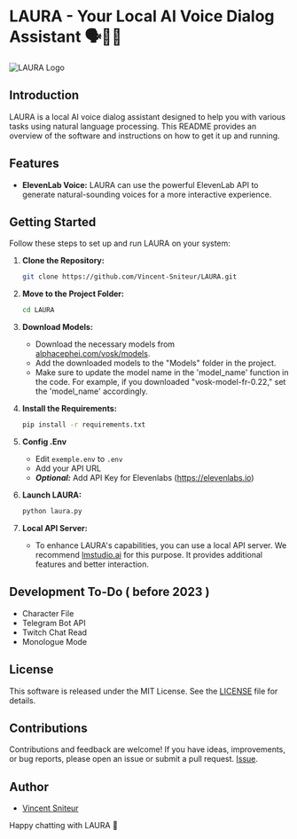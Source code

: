 # LAURA - Your Local AI Voice Dialog Assistant 🗣️🤖📢

![LAURA Logo](https://i.imgur.com/WYEdMmE.jpeg)

## Introduction

LAURA is a local AI voice dialog assistant designed to help you with various tasks using natural language processing. 
This README provides an overview of the software and instructions on how to get it up and running.

## Features

- **ElevenLab Voice:** LAURA can use the powerful ElevenLab API to generate natural-sounding voices for a more interactive experience.

## Getting Started

Follow these steps to set up and run LAURA on your system:

1. **Clone the Repository:**

   ```bash
   git clone https://github.com/Vincent-Sniteur/LAURA.git
    ```
2. **Move to the Project Folder:**

   ```bash
   cd LAURA
   ```
3. **Download Models:**

   - Download the necessary models from [alphacephei.com/vosk/models](https://alphacephei.com/vosk/models).
   - Add the downloaded models to the "Models" folder in the project.
   - Make sure to update the model name in the 'model_name' function in the code. For example, if you downloaded "vosk-model-fr-0.22," set the 'model_name' accordingly.

4. **Install the Requirements:**

   ```bash
   pip install -r requirements.txt
   ```

5. **Config .Env**
   - Edit `exemple.env` to `.env`
   - Add your API URL
   - ***Optional:*** Add API Key for Elevenlabs (https://elevenlabs.io)

6. **Launch LAURA:**
   ```bash
   python laura.py
   ```

7. **Local API Server:**

   - To enhance LAURA's capabilities, you can use a local API server. We recommend [lmstudio.ai](https://lmstudio.ai/) for this purpose. It provides additional features and better interaction.

## Development To-Do ( before 2023 )
- Character File
- Telegram Bot API
- Twitch Chat Read
- Monologue Mode

## License

This software is released under the MIT License. See the [LICENSE](LICENSE) file for details.

## Contributions

Contributions and feedback are welcome! If you have ideas, improvements, or bug reports, please open an issue or submit a pull request.
[Issue](https://github.com/Vincent-Sniteur/LAURA/issues).

## Author

- [Vincent Sniteur](https://github.com/Vincent-Sniteur)


Happy chatting with LAURA 🚀
